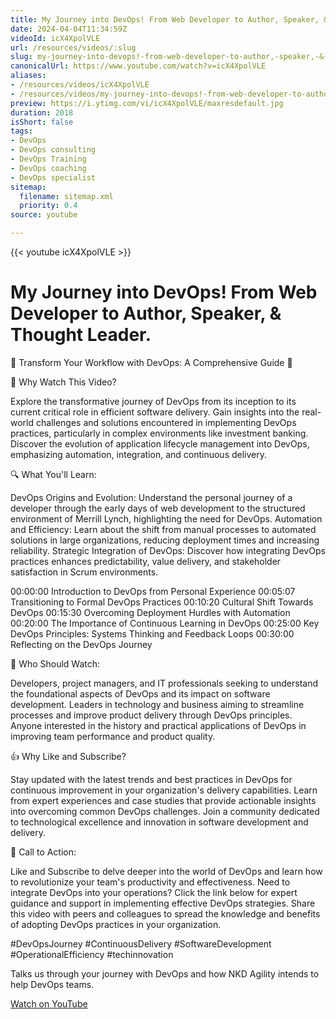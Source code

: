```yaml
---
title: My Journey into DevOps! From Web Developer to Author, Speaker, & Thought Leader.
date: 2024-04-04T11:34:59Z
videoId: icX4XpolVLE
url: /resources/videos/:slug
slug: my-journey-into-devops!-from-web-developer-to-author,-speaker,-&-thought-leader-
canonicalUrl: https://www.youtube.com/watch?v=icX4XpolVLE
aliases:
- /resources/videos/icX4XpolVLE
- /resources/videos/my-journey-into-devops!-from-web-developer-to-author,-speaker,-&-thought-leader-
preview: https://i.ytimg.com/vi/icX4XpolVLE/maxresdefault.jpg
duration: 2018
isShort: false
tags:
- DevOps
- DevOps consulting
- DevOps Training
- DevOps coaching
- DevOps specialist
sitemap:
  filename: sitemap.xml
  priority: 0.4
source: youtube

---
```


{{< youtube icX4XpolVLE >}}

# My Journey into DevOps! From Web Developer to Author, Speaker, & Thought Leader.

🚀 Transform Your Workflow with DevOps: A Comprehensive Guide 🚀

🎯 Why Watch This Video?

Explore the transformative journey of DevOps from its inception to its current critical role in efficient software delivery.
Gain insights into the real-world challenges and solutions encountered in implementing DevOps practices, particularly in complex environments like investment banking.
Discover the evolution of application lifecycle management into DevOps, emphasizing automation, integration, and continuous delivery.

🔍 What You'll Learn:

DevOps Origins and Evolution: Understand the personal journey of a developer through the early days of web development to the structured environment of Merrill Lynch, highlighting the need for DevOps.
Automation and Efficiency: Learn about the shift from manual processes to automated solutions in large organizations, reducing deployment times and increasing reliability.
Strategic Integration of DevOps: Discover how integrating DevOps practices enhances predictability, value delivery, and stakeholder satisfaction in Scrum environments.


00:00:00 Introduction to DevOps from Personal Experience
00:05:07 Transitioning to Formal DevOps Practices
00:10:20 Cultural Shift Towards DevOps
00:15:30 Overcoming Deployment Hurdles with Automation
00:20:00 The Importance of Continuous Learning in DevOps
00:25:00 Key DevOps Principles: Systems Thinking and Feedback Loops
00:30:00 Reflecting on the DevOps Journey

👥 Who Should Watch:

Developers, project managers, and IT professionals seeking to understand the foundational aspects of DevOps and its impact on software development.
Leaders in technology and business aiming to streamline processes and improve product delivery through DevOps principles.
Anyone interested in the history and practical applications of DevOps in improving team performance and product quality.

👍 Why Like and Subscribe?

Stay updated with the latest trends and best practices in DevOps for continuous improvement in your organization's delivery capabilities.
Learn from expert experiences and case studies that provide actionable insights into overcoming common DevOps challenges.
Join a community dedicated to technological excellence and innovation in software development and delivery.

📢 Call to Action:

Like and Subscribe to delve deeper into the world of DevOps and learn how to revolutionize your team's productivity and effectiveness.
Need to integrate DevOps into your operations? Click the link below for expert guidance and support in implementing effective DevOps strategies.
Share this video with peers and colleagues to spread the knowledge and benefits of adopting DevOps practices in your organization.

#DevOpsJourney #ContinuousDelivery #SoftwareDevelopment #OperationalEfficiency #techinnovation 

Talks us through your journey with DevOps and how NKD Agility intends to help DevOps teams.

[Watch on YouTube](https://www.youtube.com/watch?v=icX4XpolVLE)
